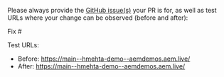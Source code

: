 Please always provide the [GitHub issue(s)](../issues) your PR is for, as well as test URLs where your change can be observed (before and after):

Fix #<gh-issue-id>

Test URLs:
- Before: https://main--hmehta-demo--aemdemos.aem.live/
- After: https://main--hmehta-demo--aemdemos.aem.live/
